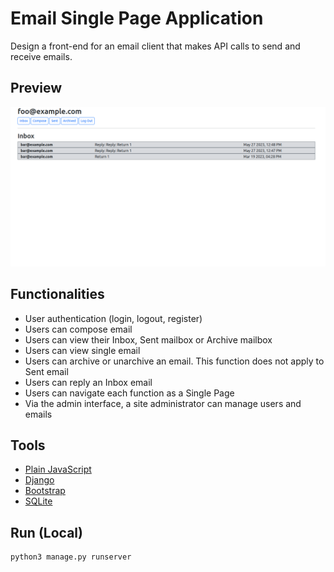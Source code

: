 # Email Single Page Application
Design a front-end for an email client that makes API calls to send and receive emails.

## Preview
![mail spa preview](mail_spa.png)

## Functionalities
- User authentication (login, logout, register)
- Users can compose email
- Users can view their Inbox, Sent mailbox or Archive mailbox
- Users can view single email
- Users can archive or unarchive an email. This function does not apply to Sent email
- Users can reply an Inbox email
- Users can navigate each function as a Single Page
- Via the admin interface, a site administrator can manage users and emails

## Tools
- [Plain JavaScript](https://developer.mozilla.org/en-US/docs/Web/JavaScript)
- [Django](https://docs.djangoproject.com/)
- [Bootstrap](https://getbootstrap.com/)
- [SQLite](https://www.sqlite.org/)

## Run (Local)
```bash
python3 manage.py runserver
```

